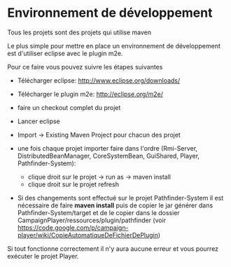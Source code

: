 # Environnement de développement #
Tous les projets sont des projets qui utilise maven

Le plus simple pour mettre en place un environnement de développement est d'utiliser eclipse avec le plugin m2e.

Pour ce faire vous pouvez suivre les étapes suivantes
  * Télécharger eclipse: http://www.eclipse.org/downloads/
  * Télécharger le plugin m2e: http://eclipse.org/m2e/

  * faire un checkout complet du projet
  * Lancer eclipse
  * Import -> Existing Maven Project pour chacun des projet
  * une fois chaque projet importer faire dans l'ordre (Rmi-Server, DistributedBeanManager, CoreSystemBean, GuiShared, Player, Pathfinder-System):
    * clique droit sur le projet -> run as -> maven install
    * clique droit sur le projet refresh
  * Si des changements sont effectué sur le projet Pathfinder-System il est nécessaire de faire **maven install** puis de copier le jar générer dans Pathfinder-System/target et de le copier dans le dossier CampaignPlayer/ressources/plugin/pathfinder (voir https://code.google.com/p/campaign-player/wiki/CopieAutomatiqueDeFichierDePlugin)

Si tout fonctionne correctement il n'y aura aucune erreur et vous pourrez exécuter le projet Player.